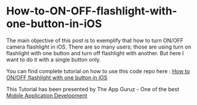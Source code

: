 How-to-ON-OFF-flashlight-with-one-button-in-iOS
===============================================

The main objective of this post is to exemplify that how to turn ON/OFF camera flashlight in iOS. There are so many users; those are using turn on flashlight with one button and turn off flashlight with another. But here I want to do it with a single button only.

You can find complete tutorial on how to use this code repo here : <a href="http://www.theappguruz.com/blog/onoff-flashlight-one-button-ios" target="_blank">How to ON/OFF flashlight with one button in iOS</a>

This Tutorial has been presented by The App Guruz - One of the best <a href="http://www.theappguruz.com/mobile-application-development/" target="_blank">Mobile Application Development</a>
